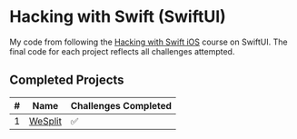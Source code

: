 # Hacking with Swift (SwiftUI)

My code from following the [Hacking with Swift iOS](https://www.hackingwithswift.com/read) course on SwiftUI.
The final code for each project reflects all challenges attempted.

## Completed Projects

#|Name|Challenges Completed
---|-------|--------------------
1|[WeSplit](Project1_WeSplit)|:white_check_mark:
